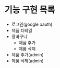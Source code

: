 # 기능 구현 목록

-   로그인(google oauth)
-   제품 디테일
-   장바구니
    -   제품 추가
    -   제품 삭제
-   제품 추가(admin)
-   제품 삭제(admin)
